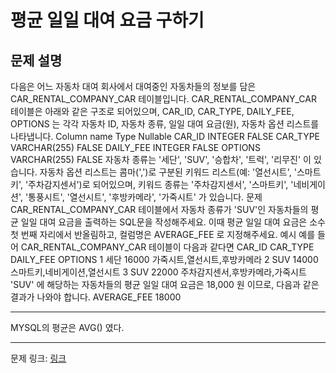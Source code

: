 # 평균 일일 대여 요금 구하기
## 문제 설명

다음은 어느 자동차 대여 회사에서 대여중인 자동차들의 정보를 담은 CAR_RENTAL_COMPANY_CAR 테이블입니다. CAR_RENTAL_COMPANY_CAR 테이블은 아래와 같은 구조로 되어있으며, CAR_ID, CAR_TYPE, DAILY_FEE, OPTIONS 는 각각 자동차 ID, 자동차 종류, 일일 대여 요금(원), 자동차 옵션 리스트를 나타냅니다.
Column name	Type	Nullable
CAR_ID	INTEGER	FALSE
CAR_TYPE	VARCHAR(255)	FALSE
DAILY_FEE	INTEGER	FALSE
OPTIONS	VARCHAR(255)	FALSE
자동차 종류는 '세단', 'SUV', '승합차', '트럭', '리무진' 이 있습니다. 자동차 옵션 리스트는 콤마(',')로 구분된 키워드 리스트(예: '열선시트', '스마트키', '주차감지센서')로 되어있으며, 키워드 종류는 '주차감지센서', '스마트키', '네비게이션', '통풍시트', '열선시트', '후방카메라', '가죽시트' 가 있습니다.
문제
CAR_RENTAL_COMPANY_CAR 테이블에서 자동차 종류가 'SUV'인 자동차들의 평균 일일 대여 요금을 출력하는 SQL문을 작성해주세요. 이때 평균 일일 대여 요금은 소수 첫 번째 자리에서 반올림하고, 컬럼명은 AVERAGE_FEE 로 지정해주세요.
예시
예를 들어 CAR_RENTAL_COMPANY_CAR 테이블이 다음과 같다면
CAR_ID	CAR_TYPE	DAILY_FEE	OPTIONS
1	세단	16000	가죽시트,열선시트,후방카메라
2	SUV	14000	스마트키,네비게이션,열선시트
3	SUV	22000	주차감지센서,후방카메라,가죽시트
'SUV' 에 해당하는 자동차들의 평균 일일 대여 요금은 18,000 원 이므로, 다음과 같은 결과가 나와야 합니다.
AVERAGE_FEE
18000

***

MYSQL의 평균은 AVG() 였다.

***
문제 링크: [링크](https://school.programmers.co.kr/learn/courses/30/lessons/151136)
